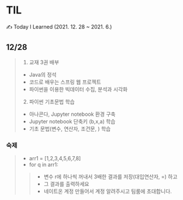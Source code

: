 # TIL
✍ Today I Learned (2021. 12. 28 ~ 2021. 6.)
## 12/28
> 1. 교재 3권 배부
> - Java의 정석
> - 코드로 배우는 스프링 웹 프로젝트
> - 파이썬을 이용한 빅데이터 수집, 분석과 시각화
> 2. 파이썬 기초문법 학습
> - 아나콘다, Jupyter notebook 환경 구축
> - Jupyter notebook 단축키 (b,x,a) 학습 
> - 기초 문법(변수, 연산자, 조건문, ) 학습
### 숙제
> - arr1 = [1,2,3,4,5,6,7,8]
> - for q in arr1:
>> - 변수 r에 하나씩 꺼내서 3배한 결과를 저장(대입연산자, =) 하고
>> - 그 결과를 출력하세요
>> - 네이트온 계정 만들어서 계정 알려주시고 팀룸에 초대합니다.
